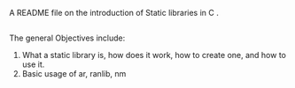 A README file on the introduction of Static libraries in C .
##
The general Objectives include:
1. What a static library is, how does it work, how to create one, and how to use it.
2. Basic usage of ar, ranlib, nm
